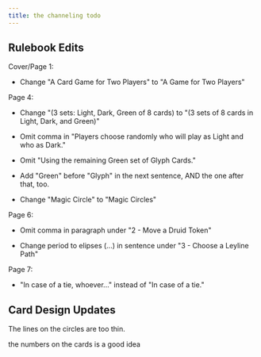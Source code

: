 ```yaml
---
title: the channeling todo
---
```


## Rulebook Edits

Cover/Page 1:
 - Change "A Card Game for Two Players" to "A Game for Two Players"

Page 4:
 - Change "(3 sets: Light, Dark, Green of 8 cards) to "(3 sets of 8 cards in Light, Dark, and Green)"

  - Omit comma in "Players choose randomly who will play as Light and who as Dark."
  
  - Omit "Using the remaining Green set of Glyph Cards."
  
  - Add "Green" before "Glyph" in the next sentence, AND the one after that, too. 
  
  - Change "Magic Circle" to "Magic Circles" 

Page 6: 

  - Omit comma in paragraph under "2 - Move a Druid Token"
  
  - Change period to elipses (...) in sentence under "3 - Choose a Leyline Path"

Page 7:
  - "In case of a tie, whoever..." instead of "In case of a tie."

## Card Design Updates

The lines on the circles are too thin. 

the numbers on the cards is a good idea
